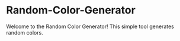 # Random-Color-Generator
Welcome to the Random Color Generator! This simple tool generates random colors.
